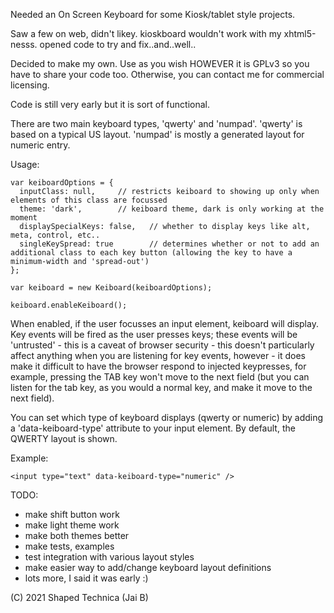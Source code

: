 Needed an On Screen Keyboard for some Kiosk/tablet style projects.

Saw a few on web, didn't likey. kioskboard wouldn't work with my xhtml5-nesss. opened code to try and fix..and..well..

Decided to make my own. Use as you wish HOWEVER it is GPLv3 so you have to share your code too. Otherwise, you can contact me for commercial licensing.

Code is still very early but it is sort of functional.

There are two main keyboard types, 'qwerty' and 'numpad'. 'qwerty' is based on a typical US layout. 'numpad' is mostly a generated layout for numeric entry.

Usage:

```
var keiboardOptions = {
  inputClass: null,     // restricts keiboard to showing up only when elements of this class are focussed
  theme: 'dark',        // keiboard theme, dark is only working at the moment
  displaySpecialKeys: false,   // whether to display keys like alt, meta, control, etc..
  singleKeySpread: true        // determines whether or not to add an additional class to each key button (allowing the key to have a minimum-width and 'spread-out')
};

var keiboard = new Keiboard(keiboardOptions);

keiboard.enableKeiboard();
```

When enabled, if the user focusses an input element, keiboard will display. Key events will be fired as the user presses keys; these events will be 'untrusted' - this is a caveat of browser security - this doesn't particularly affect anything when you are listening for key events, however - it does make it difficult to have the browser respond to injected keypresses, for example, pressing the TAB key won't move to the next field (but you can listen for the tab key, as you would a normal key, and make it move to the next field).

You can set which type of keyboard displays (qwerty or numeric) by adding a 'data-keiboard-type' attribute to your input element. By default, the QWERTY layout is shown.

Example:

```
<input type="text" data-keiboard-type="numeric" />
```

TODO:
- make shift button work
- make light theme work
- make both themes better
- make tests, examples
- test integration with various layout styles
- make easier way to add/change keyboard layout definitions
- lots more, I said it was early :)

(C) 2021 Shaped Technica (Jai B)
